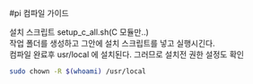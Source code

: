 #pi  컴파일 가이드

설치 스크립트 setup_c_all.sh(C 모듈만..)  
작업 폴더를 생성하고 그안에 설치 스크립트를 넣고 실행시긴다.  
컴파일 완료후 usr/local 에 설치된다.   그러므로 설치전 권한 설정도 확인  
```sh
sudo chown -R $(whoami) /usr/local
```

